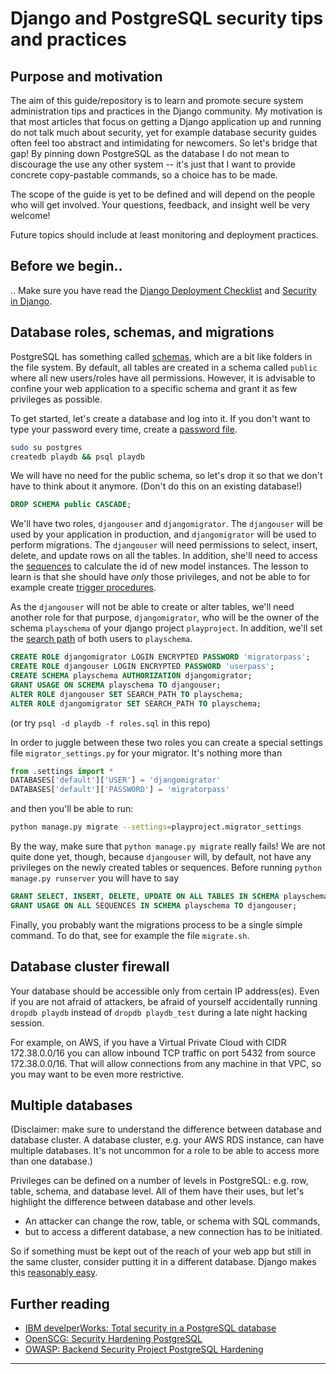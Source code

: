 # Django and PostgreSQL security tips and practices

## Purpose and motivation

The aim of this guide/repository is to learn and promote secure system administration tips and practices in the Django community.
My motivation is that most articles that focus on getting a Django application up and running do not talk much about security, yet for example database security guides often feel too abstract and intimidating for newcomers.
So let's bridge that gap!
By pinning down PostgreSQL as the database I do not mean to discourage the use any other system -- it's just that I want to provide concrete copy-pastable commands, so a choice has to be made.

The scope of the guide is yet to be defined and will depend on the people who will get involved.
Your questions, feedback, and insight well be very welcome!

Future topics should include at least monitoring and deployment practices.

## Before we begin..

.. Make sure you have read the
[Django Deployment Checklist](https://docs.djangoproject.com/en/dev/howto/deployment/checklist/)
and
[Security in Django](https://docs.djangoproject.com/en/dev/topics/security/).

## Database roles, schemas, and migrations

PostgreSQL has something called [schemas](http://www.postgresql.org/docs/current/static/ddl-schemas.html), which are a bit like folders in the file system.
By default, all tables are created in a schema called `public` where all new users/roles have all permissions.
However, it is advisable to confine your web application to a specific schema and grant it as few privileges as possible.

To get started, let's create a database and log into it. If you don't want to type your password every time, create a [password file](http://www.postgresql.org/docs/current/static/libpq-pgpass.html).

```sh
sudo su postgres
createdb playdb && psql playdb
```

We will have no need for the public schema, so let's drop it so that we don't have to think about it anymore.
(Don't do this on an existing database!)

```sql
DROP SCHEMA public CASCADE;
```

We'll have two roles, `djangouser` and `djangomigrator`.
The `djangouser` will be used by your application in production, and `djangomigrator` will be used to perform migrations.
The `djangouser` will need permissions to select, insert, delete, and update rows on all the tables.
In addition, she'll need to access the [sequences](http://www.postgresql.org/docs/current/static/functions-sequence.html) to calculate the id of new model instances.
The lesson to learn is that she should have *only* those privileges, and not be able to for example create [trigger procedures](http://www.postgresql.org/docs/current/static/plpgsql-trigger.html).

As the `djangouser` will not be able to create or alter tables, we'll need another role for that purpose, `djangomigrator`, who will be the owner of the schema `playschema` of your django project `playproject`.
In addition, we'll set the [search path](http://www.postgresql.org/docs/current/static/runtime-config-client.html) of both users to `playschema`.

```sql
CREATE ROLE djangomigrator LOGIN ENCRYPTED PASSWORD 'migratorpass';
CREATE ROLE djangouser LOGIN ENCRYPTED PASSWORD 'userpass';
CREATE SCHEMA playschema AUTHORIZATION djangomigrator;
GRANT USAGE ON SCHEMA playschema TO djangouser;
ALTER ROLE djangouser SET SEARCH_PATH TO playschema;
ALTER ROLE djangomigrator SET SEARCH_PATH TO playschema;
```

(or try `psql -d playdb -f roles.sql` in this repo)

In order to juggle between these two roles you can create a special settings file `migrator_settings.py` for your migrator.
It's nothing more than

```python
from .settings import *
DATABASES['default']['USER'] = 'djangomigrator'
DATABASES['default']['PASSWORD'] = 'migratorpass'
```

and then you'll be able to run:

```sh
python manage.py migrate --settings=playproject.migrator_settings
```

By the way, make sure that `python manage.py migrate` really fails!
We are not quite done yet, though, because `djangouser` will, by default, not have any privileges on the newly created tables or sequences.
Before running `python manage.py runserver` you will have to say

```sql
GRANT SELECT, INSERT, DELETE, UPDATE ON ALL TABLES IN SCHEMA playschema TO djangouser;
GRANT USAGE ON ALL SEQUENCES IN SCHEMA playschema TO djangouser;
```

Finally, you probably want the migrations process to be a single simple command. To do that, see for example the file `migrate.sh`.

## Database cluster firewall

Your database should be accessible only from certain IP address(es).
Even if you are not afraid of attackers, be afraid of yourself accidentally running `dropdb playdb` instead of `dropdb playdb_test` during a late night hacking session.

For example, on AWS, if you have a Virtual Private Cloud with CIDR 172.38.0.0/16 you can allow inbound TCP traffic on port 5432 from source 172.38.0.0/16.
That will allow connections from any machine in that VPC, so you may want to be even more restrictive.

## Multiple databases

(Disclaimer: make sure to understand the difference between database and database cluster.
A database cluster, e.g. your AWS RDS instance, can have multiple databases.
It's not uncommon for a role to be able to access more than one database.)

Privileges can be defined on a number of levels in PostgreSQL: e.g. row, table, schema, and database level.
All of them have their uses, but let's highlight the difference between database and other levels.

* An attacker can change the row, table, or schema with SQL commands,
* but to access a different database, a new connection has to be initiated.

So if something must be kept out of the reach of your web app but still in the same cluster, consider putting it in a different database.
Django makes this [reasonably easy](https://docs.djangoproject.com/en/dev/topics/db/multi-db/).

## Further reading

* [IBM develperWorks: Total security in a PostgreSQL database](http://www.ibm.com/developerworks/library/os-postgresecurity/)
* [OpenSCG: Security Hardening PostgreSQL](http://www.openscg.com/wp-content/uploads/2013/04/SecurityHardeningPostgreSQL.pdf)
* [OWASP: Backend Security Project PostgreSQL Hardening](https://www.owasp.org/index.php/OWASP_Backend_Security_Project_PostgreSQL_Hardening)

---
